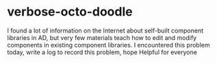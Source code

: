 # verbose-octo-doodle
I found a lot of information on the Internet about self-built component libraries in AD, but very few materials teach how to edit and modify components in existing component libraries. I encountered this problem today, write a log to record this problem, hope Helpful for everyone
